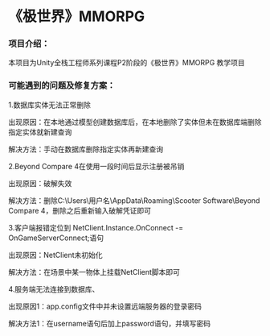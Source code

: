 # 《极世界》MMORPG

### 项目介绍：

本项目为Unity全栈工程师系列课程P2阶段的《极世界》MMORPG 教学项目

### 可能遇到的问题及修复方案：

1.数据库实体无法正常删除

出现原因：在本地通过模型创建数据库后，在本地删除了实体但未在数据库端删除指定实体就新建查询

解决方法：手动在数据库删除指定实体再新建查询

2.Beyond Compare 4在使用一段时间后显示注册被吊销

出现原因：破解失效

解决方法：删除C:\Users\用户名\AppData\Roaming\Scooter Software\Beyond Compare 4，删除之后重新输入破解凭证即可

3.客户端报错定位到 NetClient.Instance.OnConnect -= OnGameServerConnect;语句

出现原因：NetClient未初始化

解决方法：在场景中某一物体上挂载NetClient脚本即可

4.服务端无法连接到数据库、

出现原因1：app.config文件中并未设置远端服务器的登录密码

解决方法1：在username语句后加上password语句，并填写密码
